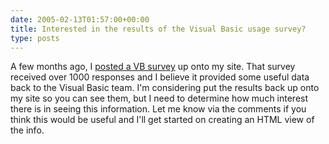 ```yaml
---
date: 2005-02-13T01:57:00+00:00
title: Interested in the results of the Visual Basic usage survey?
type: posts
---
```

A few months ago, I [posted a VB survey](http://blogs.duncanmackenzie.net/duncanma/archive/2004/10/30/856.aspx) up onto my site. That survey received over 1000 responses and I believe it provided some useful data back to the Visual Basic team. I'm considering put the results back up onto my site so you can see them, but I need to determine how much interest there is in seeing this information. Let me know via the comments if you think this would be useful and I'll get started on creating an HTML view of the info.
